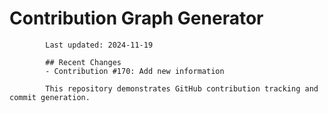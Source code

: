 # Contribution Graph Generator
            
            Last updated: 2024-11-19
            
            ## Recent Changes
            - Contribution #170: Add new information
            
            This repository demonstrates GitHub contribution tracking and commit generation.
        
